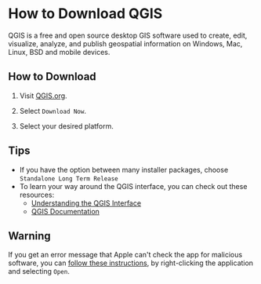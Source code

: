 # How to Download QGIS

QGIS is a free and open source desktop GIS software used to create, edit, visualize, analyze, and publish geospatial information on Windows, Mac, Linux, BSD and mobile devices.

## How to Download

1. Visit [QGIS.org](https://qgis.org/en/site/).

2. Select `Download Now`.

3. Select your desired platform.

## Tips

- If you have the option between many installer packages, choose `Standalone Long Term Release`
- To learn your way around the QGIS interface, you can check out these resources:
    - [Understanding the QGIS Interface](https://cartinal.leventhalmap.org/guides/get-started-qgis/interface.html#menu-bar)
    - [QGIS Documentation](https://docs.qgis.org/3.16/en/docs/user_manual/)


## Warning

If you get an error message that Apple can't check the app for malicious software, you can [follow these instructions](https://support.apple.com/guide/mac-help/apple-cant-check-app-for-malicious-software-mchleab3a043/mac), by right-clicking the application and selecting `Open`. 